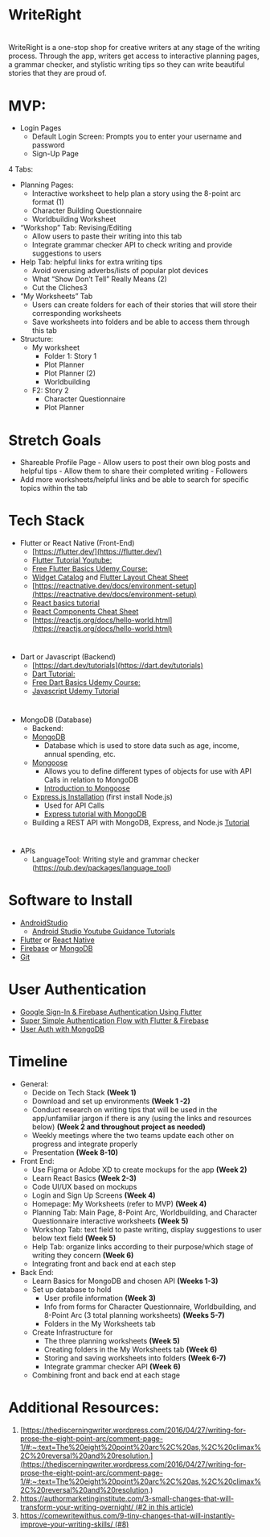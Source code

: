 
# WriteRight 
#
WriteRight is a one-stop shop for creative writers at any stage of the writing process. Through the app, writers get access to interactive planning pages, a grammar checker, and stylistic writing tips so they can write beautiful stories that they are proud of.

# MVP:
- Login Pages
    - Default Login Screen: Prompts you to enter your username and password 
    - Sign-Up Page


4 Tabs:
- Planning Pages: 
    - Interactive worksheet to help plan a story using the 8-point arc format (1)
    - Character Building Questionnaire
    - Worldbuilding Worksheet
- “Workshop” Tab: Revising/Editing
    - Allow users to paste their writing into this tab
    - Integrate grammar checker API to check writing and provide suggestions to users
- Help Tab: helpful links for extra writing tips 
    - Avoid overusing adverbs/lists of popular plot devices
    - What “Show Don’t Tell” Really Means (2)
    - Cut the Cliches3
- “My Worksheets” Tab
    - Users can create folders for each of their stories that will store their corresponding worksheets 
    - Save worksheets into folders and be able to access them through this tab
- Structure:
    - My worksheet
        - Folder 1: Story 1
        - Plot Planner
        - Plot Planner (2)
        - Worldbuilding 
    - F2: Story 2
        - Character Questionnaire
        - Plot Planner
# Stretch Goals

- Shareable Profile Page
        - Allow users to post their own blog posts and helpful tips
        - Allow them to share their completed writing 
        - Followers
- Add more worksheets/helpful links and be able to search for specific topics within the tab

# Tech Stack

- Flutter or React Native (Front-End)
    - [https://flutter.dev/](https://flutter.dev/)
    - [Flutter Tutorial Youtube:](https://www.youtube.com/watch?v=1ukSR1GRtMU&list=PL4cUxeGkcC9jLYyp2Aoh6hcWuxFDX6PBJ)
    - [Free Flutter Basics Udemy Course: ](https://www.udemy.com/share/1067vU3@VbyKb3tryUAlCk3vjVnCObMZ8FZB7HAqHDVns-LbeWSqS1CWLEyvzVRz-4gDl_XvaA==/)
    - [Widget Catalog](https://docs.flutter.dev/development/ui/widgets) and [Flutter Layout Cheat Sheet](https://medium.com/flutter-community/flutter-layout-cheat-sheet-5363348d037e)
    - [https://reactnative.dev/docs/environment-setup](https://reactnative.dev/docs/environment-setup)
    - [React basics tutorial](https://www.youtube.com/watch?v=b9eMGE7QtTk)
    - [React Components Cheat Sheet](https://yonedesign.medium.com/react-b5a619dc6532)
    - [https://reactjs.org/docs/hello-world.html](https://reactjs.org/docs/hello-world.html)
#
- Dart or Javascript (Backend)
    - [https://dart.dev/tutorials](https://dart.dev/tutorials)
    - [Dart Tutorial:](https://www.youtube.com/watch?v=5rtujDjt50I&list=PLlxmoA0rQ-LyHW9voBdNo4gEEIh0SjG-q) 
    - [Free Dart Basics Udemy Course: ](https://www.udemy.com/share/1067vU3@VbyKb3tryUAlCk3vjVnCObMZ8FZB7HAqHDVns-LbeWSqS1CWLEyvzVRz-4gDl_XvaA==/)
    - [Javascript Udemy Tutorial](https://www.udemy.com/course/javascript-essentials/)
#

- MongoDB (Database)
  * Backend: 
  * [MongoDB](https://www.mongodb.com/)
    * Database which is used to store data such as age, income, annual spending, etc.
  * [Mongoose](https://www.npmjs.com/package/mongoose)
    * Allows you to define different types of objects for use with API Calls in relation to MongoDB
    * [Introduction to Mongoose](https://code.tutsplus.com/articles/an-introduction-to-mongoose-for-mongodb-and-nodejs--cms-29527)
  * [Express.js Installation](https://expressjs.com/en/starter/installing.html) (first install Node.js)
    * Used for API Calls
    * [Express tutorial with MongoDB](https://developer.mozilla.org/en-US/docs/Learn/Server-side/Express_Nodejs)
  * Building a REST API with MongoDB, Express, and Node.js [Tutorial](https://youtu.be/fgTGADljAeg) 
#
- APIs
    - LanguageTool: Writing style and grammar checker (https://pub.dev/packages/language_tool)

# Software to Install

- [AndroidStudio](https://developer.android.com/studio)
    - [Android Studio Youtube Guidance Tutorials](https://www.youtube.com/watch?v=EknEIzswvC0&list=PLS1QulWo1RIbb1cYyzZpLFCKvdYV_yJ-E)
- [Flutter](https://docs.flutter.dev/get-started/install) or [React Native](https://reactnative.dev/docs/environment-setup)
- [Firebase](https://firebase.google.com/docs/cli) or [MongoDB](https://www.mongodb.com/)
- [Git](https://git-scm.com/downloads) 

# User Authentication

- [Google Sign-In & Firebase Authentication Using Flutter](https://blog.codemagic.io/firebase-authentication-google-sign-in-using-flutter/)
- [Super Simple Authentication Flow with Flutter & Firebase](https://codewithandrea.com/articles/simple-authentication-flow-with-flutter/)
- [User Auth with MongoDB](https://youtu.be/SY_9zwb29LA)

# Timeline

- General:
    - Decide on Tech Stack **(Week 1)**
    - Download and set up environments **(Week 1 -2)**
    - Conduct research on writing tips that will be used in the app/unfamiliar jargon if there is any (using the links and resources below) **(Week 2 and throughout project as needed)**
    - Weekly meetings where the two teams update each other on progress and integrate properly
    - Presentation **(Week 8-10)**
- Front End:
    - Use Figma or Adobe XD to create mockups for the app **(Week 2)**
    - Learn React Basics **(Week 2-3)**
    - Code UI/UX based on mockups
    - Login and Sign Up Screens **(Week 4)**
    - Homepage: My Worksheets (refer to MVP) **(Week 4)**
    - Planning Tab: Main Page, 8-Point Arc, Worldbuilding, and Character Questionnaire  interactive worksheets **(Week 5)**
    - Workshop Tab: text field to paste writing, display suggestions to user below text field **(Week 5)**
    - Help Tab: organize links according to their purpose/which stage of writing they concern **(Week 6)**
    - Integrating front and back end at each step
- Back End:
    - Learn Basics for MongoDB and chosen API **(Weeks 1-3)**
    - Set up database to hold  
        - User profile information **(Week 3)**
        - Info from forms for Character Questionnaire, Worldbuilding, and 8-Point Arc (3 total planning worksheets) **(Weeks 5-7)**
        - Folders in the My Worksheets tab 
    - Create Infrastructure for 
        - The three planning worksheets **(Week 5)**
        - Creating folders in the My Worksheets tab **(Week 6)**
        - Storing and saving worksheets into folders **(Week 6-7)**
        - Integrate grammar checker API **(Week 6)**
    - Combining front and back end at each stage

# Additional Resources:

1. [https://thediscerningwriter.wordpress.com/2016/04/27/writing-for-prose-the-eight-point-arc/comment-page-1/#:~:text=The%20eight%20point%20arc%2C%20as,%2C%20climax%2C%20reversal%20and%20resolution.](https://thediscerningwriter.wordpress.com/2016/04/27/writing-for-prose-the-eight-point-arc/comment-page-1/#:~:text=The%20eight%20point%20arc%2C%20as,%2C%20climax%2C%20reversal%20and%20resolution.)
2. [https://authormarketinginstitute.com/3-small-changes-that-will-transform-your-writing-overnight/ (#2 in this article)](https://authormarketinginstitute.com/3-small-changes-that-will-transform-your-writing-overnight/)
3. [https://comewritewithus.com/9-tiny-changes-that-will-instantly-improve-your-writing-skills/ (#8)](https://comewritewithus.com/9-tiny-changes-that-will-instantly-improve-your-writing-skills/)


